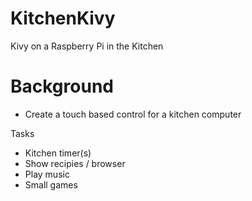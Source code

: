 # KitchenKivy
Kivy on a Raspberry Pi in the Kitchen

# Background
* Create a touch based control for a kitchen computer

Tasks
* Kitchen timer(s)
* Show recipies / browser
* Play music
* Small games

